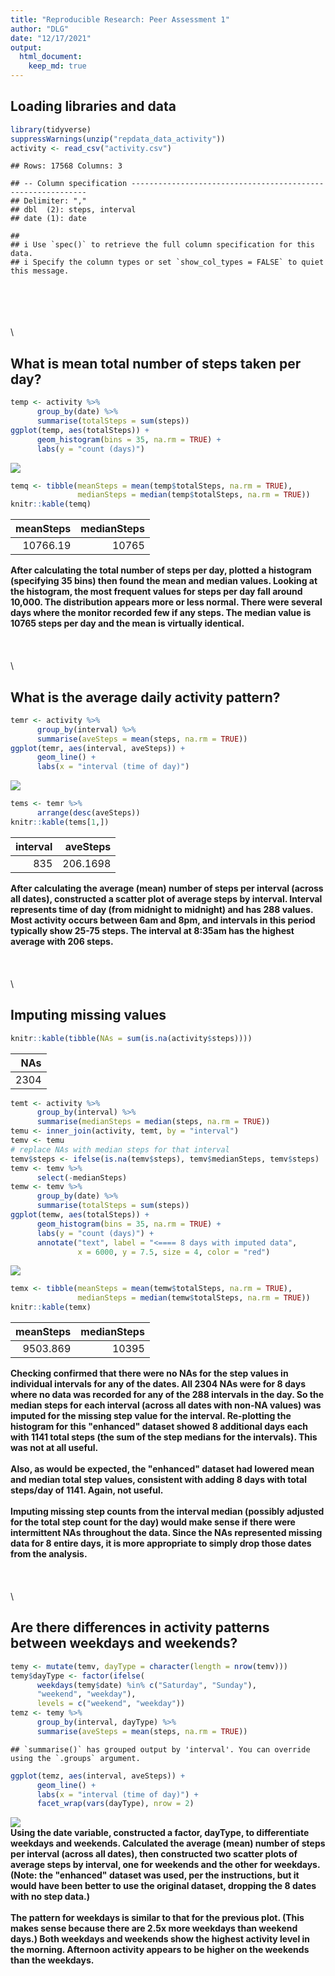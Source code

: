 ```yaml
---
title: "Reproducible Research: Peer Assessment 1"
author: "DLG"
date: "12/17/2021"
output: 
  html_document:
    keep_md: true
---
```



## Loading libraries and data


```r
library(tidyverse)
suppressWarnings(unzip("repdata_data_activity"))
activity <- read_csv("activity.csv")
```

```
## Rows: 17568 Columns: 3
```

```
## -- Column specification ------------------------------------------------------------
## Delimiter: ","
## dbl  (2): steps, interval
## date (1): date
```

```
## 
## i Use `spec()` to retrieve the full column specification for this data.
## i Specify the column types or set `show_col_types = FALSE` to quiet this message.
```
\
\
\
\
\

## What is mean total number of steps taken per day?


```r
temp <- activity %>%
      group_by(date) %>%
      summarise(totalSteps = sum(steps))
ggplot(temp, aes(totalSteps)) +
      geom_histogram(bins = 35, na.rm = TRUE) +
      labs(y = "count (days)")
```

![](PA1_template_files/figure-html/unnamed-chunk-2-1.png)<!-- -->

```r
temq <- tibble(meanSteps = mean(temp$totalSteps, na.rm = TRUE),
               medianSteps = median(temp$totalSteps, na.rm = TRUE))
knitr::kable(temq)
```



| meanSteps| medianSteps|
|---------:|-----------:|
|  10766.19|       10765|
**After calculating the total number of steps per day, plotted a histogram (specifying 35 bins) then found the mean and median values. Looking at the histogram, the most frequent values for steps per day fall around 10,000. The distribution appears more or less normal. There were several days where the monitor recorded few if any steps. The median value is 10765 steps per day and the mean is virtually identical.**
\
\
\
\
\

## What is the average daily activity pattern?


```r
temr <- activity %>%
      group_by(interval) %>%
      summarise(aveSteps = mean(steps, na.rm = TRUE))
ggplot(temr, aes(interval, aveSteps)) +
      geom_line() +
      labs(x = "interval (time of day)")
```

![](PA1_template_files/figure-html/unnamed-chunk-3-1.png)<!-- -->

```r
tems <- temr %>%
      arrange(desc(aveSteps))
knitr::kable(tems[1,])
```



| interval| aveSteps|
|--------:|--------:|
|      835| 206.1698|
**After calculating the average (mean) number of steps per interval (across all dates), constructed a scatter plot of average steps by interval. Interval represents time of day (from midnight to midnight) and has 288 values. Most activity occurs between 6am and 8pm, and intervals in this period typically show 25-75 steps. The interval at 8:35am has the highest average with 206 steps.**
\
\
\
\
\

## Imputing missing values


```r
knitr::kable(tibble(NAs = sum(is.na(activity$steps))))
```



|  NAs|
|----:|
| 2304|

```r
temt <- activity %>%
      group_by(interval) %>%
      summarise(medianSteps = median(steps, na.rm = TRUE))
temu <- inner_join(activity, temt, by = "interval")
temv <- temu
# replace NAs with median steps for that interval
temv$steps <- ifelse(is.na(temv$steps), temv$medianSteps, temv$steps)
temv <- temv %>%
      select(-medianSteps)
temw <- temv %>%
      group_by(date) %>%
      summarise(totalSteps = sum(steps))
ggplot(temw, aes(totalSteps)) +
      geom_histogram(bins = 35, na.rm = TRUE) +
      labs(y = "count (days)") +
      annotate("text", label = "<==== 8 days with imputed data",
               x = 6000, y = 7.5, size = 4, color = "red")
```

![](PA1_template_files/figure-html/unnamed-chunk-4-1.png)<!-- -->

```r
temx <- tibble(meanSteps = mean(temw$totalSteps, na.rm = TRUE),
               medianSteps = median(temw$totalSteps, na.rm = TRUE))
knitr::kable(temx)
```



| meanSteps| medianSteps|
|---------:|-----------:|
|  9503.869|       10395|
**Checking confirmed that there were no NAs for the step values in individual intervals for any of the dates. All 2304 NAs were for 8 days where no data was recorded for any of the 288 intervals in the day. So the median steps for each interval (across all dates with non-NA values) was imputed for the missing step value for the interval. Re-plotting the histogram for this "enhanced" dataset showed 8 additional days each with 1141 total steps (the sum of the step medians for the intervals). This was not at all useful.**
\
\
**Also, as would be expected, the "enhanced" dataset had lowered mean and median total step values, consistent with adding 8 days with total steps/day of 1141. Again, not useful.**
\
\
**Imputing missing step counts from the interval median (possibly adjusted for the total step count for the day) would make sense if there were intermittent NAs throughout the data. Since the NAs represented missing data for 8 entire days, it is more appropriate to simply drop those dates from the analysis.**
\
\
\
\
\

## Are there differences in activity patterns between weekdays and weekends?


```r
temy <- mutate(temv, dayType = character(length = nrow(temv)))
temy$dayType <- factor(ifelse(
      weekdays(temy$date) %in% c("Saturday", "Sunday"),
      "weekend", "weekday"),
      levels = c("weekend", "weekday"))
temz <- temy %>%
      group_by(interval, dayType) %>%
      summarise(aveSteps = mean(steps, na.rm = TRUE))
```

```
## `summarise()` has grouped output by 'interval'. You can override using the `.groups` argument.
```

```r
ggplot(temz, aes(interval, aveSteps)) +
      geom_line() +
      labs(x = "interval (time of day)") + 
      facet_wrap(vars(dayType), nrow = 2)
```

![](PA1_template_files/figure-html/unnamed-chunk-5-1.png)<!-- -->
\
**Using the date variable, constructed a factor, dayType, to differentiate  weekdays and weekends. Calculated the average (mean) number of steps per interval (across all dates), then constructed two scatter plots of average steps by interval, one for weekends and the other for weekdays. (Note: the "enhanced" dataset was used, per the instructions, but it would have been better to use the original dataset, dropping the 8 dates with no step data.)** 
\
\
**The pattern for weekdays is similar to that for the previous plot. (This makes sense because there are 2.5x more weekdays than weekend days.) Both weekdays and weekends show the highest activity level in the morning. Afternoon activity appears to be higher on the weekends than the weekdays.**

